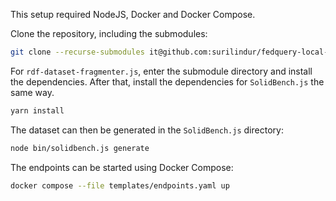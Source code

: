 This setup required NodeJS, Docker and Docker Compose.

Clone the repository, including the submodules:

```bash
git clone --recurse-submodules it@github.com:surilindur/fedquery-local-setup.git
```

For `rdf-dataset-fragmenter.js`, enter the submodule directory and install the dependencies.
After that, install the dependencies for `SolidBench.js` the same way.

```bash
yarn install
```

The dataset can then be generated in the `SolidBench.js` directory:

```bash
node bin/solidbench.js generate
```

The endpoints can be started using Docker Compose:

```bash
docker compose --file templates/endpoints.yaml up
```
